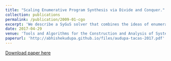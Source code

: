 ```yaml
---
title: "Scaling Enumerative Program Synthesis via Divide and Conquer."
collection: publications
permalink: /publication/2009-01-cgo
excerpt: 'We describe a SyGuS solver that combines the ideas of enumerative search and [unification based synthesis](https://arjunradhakrishna.github.io/publications/cav15a.pdf)'
date: 2017-04-29
venue: 'Tools and Algorithms for the Construction and Analysis of Systems - 23rd International Conference, TACAS 2017, Held as Part of the European Joint Conferences on Theory and Practice of Software, ETAPS 2017, Uppsala, Sweden, April 22-29, 2017, Proceedings, Part I.'
paperurl: 'http://abhishekudupa.github.io/files/audupa-tacas-2017.pdf'
---
```

[Download paper here](http://abhishekudupa.github.io/files/audupa-tacas-2017.pdf)
